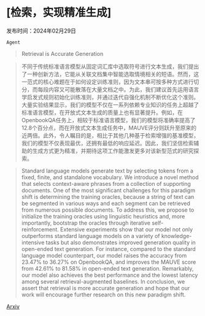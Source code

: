 # [检索，实现精准生成]

发布时间：2024年02月29日

`Agent`

> Retrieval is Accurate Generation

> 不同于传统标准语言模型从固定词汇库中选取符号进行文本生成，我们提出了一种创新方法，它能从关联文档集中智能选取情境相关的短语。然而，这一范式的核心难题在于如何设定训练准则，因为文本串可按多种方式进行切分，而每段内容又可能散落在大量文档之中。为此，我们建议首先运用语言学启发式规则初始化训练准则，并通过迭代自强化机制不断优化这个准则。大量实验结果显示，我们的模型不仅在一系列依赖专业知识的任务上超越了标准语言模型，在开放式文本生成的质量上也有显著提升。例如，在OpenbookQA任务上，相较于标准语言模型，我们的模型将准确率提高了12.8个百分点，而在开放式文本生成任务中，MAUVE评分则跃升至原来的近两倍。此外，令人瞩目的是，相比于其他几种基于检索增强的基准模型，我们的模型不仅表现最优，还拥有最低的响应延迟。因此，我们坚信检索辅助的生成方式更为精准，并期待这项工作能激发更多对该新型范式的研究探索。

> Standard language models generate text by selecting tokens from a fixed, finite, and standalone vocabulary. We introduce a novel method that selects context-aware phrases from a collection of supporting documents. One of the most significant challenges for this paradigm shift is determining the training oracles, because a string of text can be segmented in various ways and each segment can be retrieved from numerous possible documents. To address this, we propose to initialize the training oracles using linguistic heuristics and, more importantly, bootstrap the oracles through iterative self-reinforcement. Extensive experiments show that our model not only outperforms standard language models on a variety of knowledge-intensive tasks but also demonstrates improved generation quality in open-ended text generation. For instance, compared to the standard language model counterpart, our model raises the accuracy from 23.47% to 36.27% on OpenbookQA, and improves the MAUVE score from 42.61% to 81.58% in open-ended text generation. Remarkably, our model also achieves the best performance and the lowest latency among several retrieval-augmented baselines. In conclusion, we assert that retrieval is more accurate generation and hope that our work will encourage further research on this new paradigm shift.

[Arxiv](https://arxiv.org/abs/2402.17532)